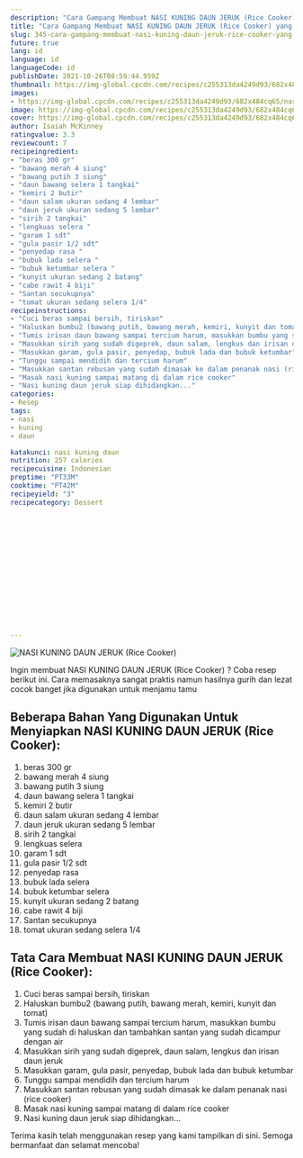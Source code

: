 ```yaml
---
description: "Cara Gampang Membuat NASI KUNING DAUN JERUK (Rice Cooker) yang Menggugah Selera"
title: "Cara Gampang Membuat NASI KUNING DAUN JERUK (Rice Cooker) yang Menggugah Selera"
slug: 345-cara-gampang-membuat-nasi-kuning-daun-jeruk-rice-cooker-yang-menggugah-selera
future: true
lang: id
language: id
languageCode: id
publishDate: 2021-10-26T08:59:44.959Z 
thumbnail: https://img-global.cpcdn.com/recipes/c255313da4249d93/682x484cq65/nasi-kuning-daun-jeruk-rice-cooker-foto-resep-utama.webp
images:
- https://img-global.cpcdn.com/recipes/c255313da4249d93/682x484cq65/nasi-kuning-daun-jeruk-rice-cooker-foto-resep-utama.webp
image: https://img-global.cpcdn.com/recipes/c255313da4249d93/682x484cq65/nasi-kuning-daun-jeruk-rice-cooker-foto-resep-utama.webp
cover: https://img-global.cpcdn.com/recipes/c255313da4249d93/682x484cq65/nasi-kuning-daun-jeruk-rice-cooker-foto-resep-utama.webp
author: Isaiah McKinney
ratingvalue: 3.3
reviewcount: 7
recipeingredient:
- "beras 300 gr"
- "bawang merah 4 siung"
- "bawang putih 3 siung"
- "daun bawang selera 1 tangkai"
- "kemiri 2 butir"
- "daun salam ukuran sedang 4 lembar"
- "daun jeruk ukuran sedang 5 lembar"
- "sirih 2 tangkai"
- "lengkuas selera "
- "garam 1 sdt"
- "gula pasir 1/2 sdt"
- "penyedap rasa "
- "bubuk lada selera "
- "bubuk ketumbar selera "
- "kunyit ukuran sedang 2 batang"
- "cabe rawit 4 biji"
- "Santan secukupnya"
- "tomat ukuran sedang selera 1/4"
recipeinstructions:
- "Cuci beras sampai bersih, tiriskan"
- "Haluskan bumbu2 (bawang putih, bawang merah, kemiri, kunyit dan tomat)"
- "Tumis irisan daun bawang sampai tercium harum, masukkan bumbu yang sudah di haluskan dan tambahkan santan yang sudah dicampur dengan air"
- "Masukkan sirih yang sudah digeprek, daun salam, lengkus dan irisan daun jeruk"
- "Masukkan garam, gula pasir, penyedap, bubuk lada dan bubuk ketumbar"
- "Tunggu sampai mendidih dan tercium harum"
- "Masukkan santan rebusan yang sudah dimasak ke dalam penanak nasi (rice cooker)"
- "Masak nasi kuning sampai matang di dalam rice cooker"
- "Nasi kuning daun jeruk siap dihidangkan..."
categories:
- Resep
tags:
- nasi
- kuning
- daun

katakunci: nasi kuning daun 
nutrition: 257 calories
recipecuisine: Indonesian
preptime: "PT33M"
cooktime: "PT42M"
recipeyield: "3"
recipecategory: Dessert


     
    
    
    
    
    
    
    
    
    
    
      
    
---
```



![NASI KUNING DAUN JERUK (Rice Cooker)](https://img-global.cpcdn.com/recipes/c255313da4249d93/682x484cq65/nasi-kuning-daun-jeruk-rice-cooker-foto-resep-utama.webp)

Ingin membuat NASI KUNING DAUN JERUK (Rice Cooker) ? Coba resep berikut ini. Cara memasaknya sangat praktis namun hasilnya gurih dan lezat cocok banget jika digunakan untuk menjamu tamu

<!--inarticleads1-->

## Beberapa Bahan Yang Digunakan Untuk Menyiapkan NASI KUNING DAUN JERUK (Rice Cooker):

1. beras 300 gr
1. bawang merah 4 siung
1. bawang putih 3 siung
1. daun bawang selera 1 tangkai
1. kemiri 2 butir
1. daun salam ukuran sedang 4 lembar
1. daun jeruk ukuran sedang 5 lembar
1. sirih 2 tangkai
1. lengkuas selera 
1. garam 1 sdt
1. gula pasir 1/2 sdt
1. penyedap rasa 
1. bubuk lada selera 
1. bubuk ketumbar selera 
1. kunyit ukuran sedang 2 batang
1. cabe rawit 4 biji
1. Santan secukupnya
1. tomat ukuran sedang selera 1/4



<!--inarticleads2-->

## Tata Cara Membuat NASI KUNING DAUN JERUK (Rice Cooker):

1. Cuci beras sampai bersih, tiriskan
1. Haluskan bumbu2 (bawang putih, bawang merah, kemiri, kunyit dan tomat)
1. Tumis irisan daun bawang sampai tercium harum, masukkan bumbu yang sudah di haluskan dan tambahkan santan yang sudah dicampur dengan air
1. Masukkan sirih yang sudah digeprek, daun salam, lengkus dan irisan daun jeruk
1. Masukkan garam, gula pasir, penyedap, bubuk lada dan bubuk ketumbar
1. Tunggu sampai mendidih dan tercium harum
1. Masukkan santan rebusan yang sudah dimasak ke dalam penanak nasi (rice cooker)
1. Masak nasi kuning sampai matang di dalam rice cooker
1. Nasi kuning daun jeruk siap dihidangkan...




Terima kasih telah menggunakan resep yang kami tampilkan di sini. Semoga bermanfaat dan selamat mencoba!
